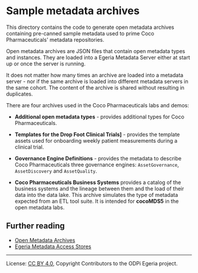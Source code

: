 <!-- SPDX-License-Identifier: CC-BY-4.0 -->
<!-- Copyright Contributors to the ODPi Egeria project. -->


# Sample metadata archives

This directory contains the code to generate open metadata archives containing pre-canned sample metadata used to
prime Coco Pharmaceuticals' metadata repositories.

Open metadata archives are JSON files that contain open metadata types and instances.  They are loaded into
a Egeria Metadata Server either at start up or once the server is running. 

It does not matter how many times an archive are loaded into a metadata server - nor if the same archive is
loaded into different metadata servers in the same cohort.  The content of the archive is shared without resulting
in duplicates.

There are four archives used in the Coco Pharmaceuticals labs and demos:

* **Additional open metadata types** - provides additional types for Coco Pharmaceuticals.

* **Templates for the Drop Foot Clinical Trials]** - provides the template assets
  used for onboarding weekly patient measurements during a clinical trial.

* **Governance Engine Definitions** - provides the metadata to describe Coco Pharmaceuticals three governance engines:
  `AssetGovernance`, `AssetDiscovery` and `AssetQuality`.

* **Coco Pharmaceuticals Business Systems** provides a catalog of the business systems and the lineage between
  them and the load of their data into the data lake.  This archive simulates the type of metadata expected from
  an ETL tool suite.  It is intended for **cocoMDS5** in the open metadata labs.

## Further reading

* [Open Metadata Archives](https://odpi.github.io/egeria-docs/concepts/open-metadata-archive/)
* [Egeria Metadata Access Stores](https://odpi.github.io/egeria-docs/concepts/metadata-access-store/)

----
License: [CC BY 4.0](https://creativecommons.org/licenses/by/4.0/),
Copyright Contributors to the ODPi Egeria project.